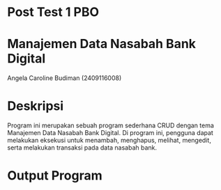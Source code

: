 # Post Test 1 PBO 
# Manajemen Data Nasabah Bank Digital

Angela Caroline Budiman (2409116008)

# Deskripsi
Program ini merupakan sebuah program sederhana CRUD dengan tema Manajemen Data Nasabah Bank Digital. Di program ini, pengguna dapat melakukan eksekusi untuk menambah, menghapus, melihat, mengedit, serta melakukan transaksi pada data nasabah bank.

# Output Program

